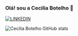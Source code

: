 ### Olá! sou a Cecilia Botelho 👋

[![LINKEDIN](https://img.shields.io/badge/LinkedIn-0077B5?style=for-the-badge&logo=linkedin&logoColor=white)](https://www.linkedin.com/in/cecilia-botelho-0163871a9/)


![Cecilia Botelho GitHub stats](https://github-readme-stats.vercel.app/api?username=CeciliaBotelho&theme=panda&show_icons=true)
